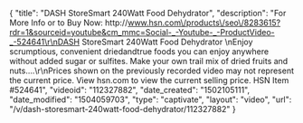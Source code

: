 {
    "title": "DASH StoreSmart 240Watt Food Dehydrator",
    "description": "For More Info or to Buy Now: http:\/\/www.hsn.com\/products\/seo\/8283615?rdr=1&sourceid=youtube&cm_mmc=Social-_-Youtube-_-ProductVideo-_-524641\r\nDASH StoreSmart 240Watt Food Dehydrator \nEnjoy scrumptious, convenient driedandtrue foods you can enjoy anywhere  without added sugar or sulfites. Make your own trail mix of dried fruits and nuts....\r\nPrices shown on the previously recorded video may not represent the current price.  View hsn.com to view the current selling price. HSN Item #524641",
    "videoid": "112327882",
    "date_created": "1502105111",
    "date_modified": "1504059703",
    "type": "captivate",
    "layout": "video",
    "url": "\/v\/dash-storesmart-240watt-food-dehydrator\/112327882"
}